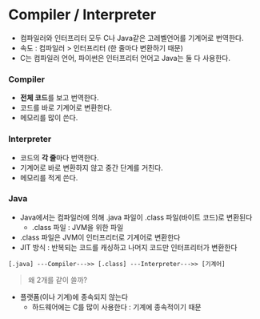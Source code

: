 ﻿# Compiler / Interpreter

- 컴파일러와 인터프리터 모두 C나 Java같은 고레벨언어를 기계어로 번역한다.
- 속도 : 컴파일러 > 인터프리터 (한 줄마다 변환하기 때문)
- C는 컴파일러 언어, 파이썬은 인터프리터 언어고 Java는 둘 다 사용한다.


### Compiler
- **전체 코드**를 보고 번역한다.
- 코드를 바로 기계어로 변환한다.
- 메모리를 많이 쓴다.


### Interpreter
- 코드의 **각 줄**마다 번역한다.
- 기계어로 바로 변환하지 않고 중간 단계를 거친다.
- 메모리를 적게 쓴다.


### Java
- Java에서는 컴파일러에 의해 .java 파일이 .class 파일(바이트 코드)로 변환된다
	- .class 파일 : JVM을 위한 파일
- .class 파일은 JVM이 인터프리터로 기계어로 변환한다
- JIT 방식 : 반복되는 코드를 캐싱하고 나머지 코드만 인터프리터가 변환한다

`[.java] ---Compiler--->> [.class] ---Interpreter--->> [기계어]`

> 왜 2개를 같이 쓸까?

- 플랫폼(이나 기계)에 종속되지 않는다
	- 하드웨어에는 C를 많이 사용한다 : 기계에 종속적이기 때문
